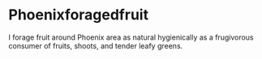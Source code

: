 # Phoenixforagedfruit
I forage fruit around Phoenix area as natural hygienically as a frugivorous consumer of fruits, shoots, and tender leafy greens.
